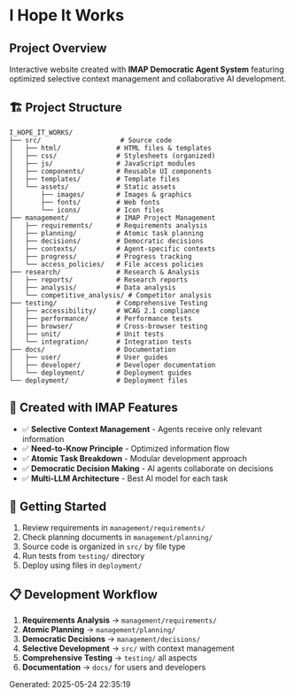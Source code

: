 # I Hope It Works

## Project Overview
Interactive website created with **IMAP Democratic Agent System** featuring optimized selective context management and collaborative AI development.

## 🏗️ Project Structure
```
I_HOPE_IT_WORKS/
├── src/                    # Source code
│   ├── html/              # HTML files & templates
│   ├── css/               # Stylesheets (organized)
│   ├── js/                # JavaScript modules
│   ├── components/        # Reusable UI components
│   ├── templates/         # Template files
│   └── assets/            # Static assets
│       ├── images/        # Images & graphics
│       ├── fonts/         # Web fonts
│       └── icons/         # Icon files
├── management/            # IMAP Project Management
│   ├── requirements/      # Requirements analysis
│   ├── planning/          # Atomic task planning
│   ├── decisions/         # Democratic decisions
│   ├── contexts/          # Agent-specific contexts
│   ├── progress/          # Progress tracking
│   └── access_policies/   # File access policies
├── research/              # Research & Analysis
│   ├── reports/           # Research reports
│   ├── analysis/          # Data analysis
│   └── competitive_analysis/ # Competitor analysis
├── testing/               # Comprehensive Testing
│   ├── accessibility/     # WCAG 2.1 compliance
│   ├── performance/       # Performance tests
│   ├── browser/           # Cross-browser testing
│   ├── unit/              # Unit tests
│   └── integration/       # Integration tests
├── docs/                  # Documentation
│   ├── user/              # User guides
│   ├── developer/         # Developer documentation
│   └── deployment/        # Deployment guides
└── deployment/            # Deployment files
```

## 🤖 Created with IMAP Features
- ✅ **Selective Context Management** - Agents receive only relevant information
- ✅ **Need-to-Know Principle** - Optimized information flow
- ✅ **Atomic Task Breakdown** - Modular development approach
- ✅ **Democratic Decision Making** - AI agents collaborate on decisions
- ✅ **Multi-LLM Architecture** - Best AI model for each task

## 🚀 Getting Started
1. Review requirements in `management/requirements/`
2. Check planning documents in `management/planning/`
3. Source code is organized in `src/` by file type
4. Run tests from `testing/` directory
5. Deploy using files in `deployment/`

## 📋 Development Workflow
1. **Requirements Analysis** → `management/requirements/`
2. **Atomic Planning** → `management/planning/`
3. **Democratic Decisions** → `management/decisions/`
4. **Selective Development** → `src/` with context management
5. **Comprehensive Testing** → `testing/` all aspects
6. **Documentation** → `docs/` for users and developers

Generated: 2025-05-24 22:35:19
